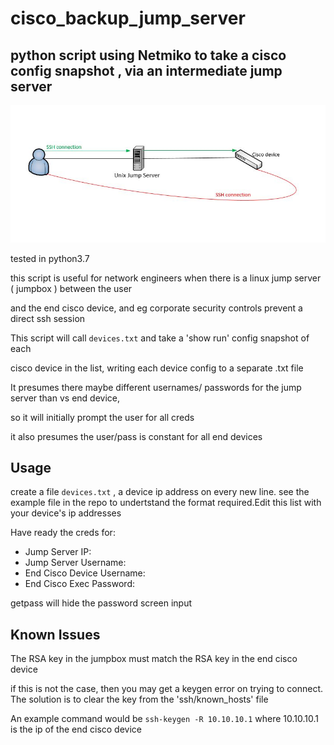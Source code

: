 # cisco_backup_jump_server

## python script using Netmiko to  take a cisco config snapshot , via an intermediate jump server

![alt text](https://github.com/markheinemann/cisco_backup_jump_server/blob/main/jump.JPG)


tested in python3.7

this script is useful for network engineers when there is a  linux jump server ( jumpbox ) between the user

and the end cisco device, and eg corporate security controls prevent a direct ssh session

This script will call `devices.txt` and take a 'show run' config snapshot of each 

cisco device in the list, writing each device config to a separate .txt file

It presumes there maybe different usernames/ passwords for the jump server than vs  end device,

so it will initially prompt the user for all creds

it also presumes the user/pass is constant for all end devices

## Usage

create a file `devices.txt` , a device ip address on every new line. see the example file in the repo to undertstand
the format required.Edit this list with your device's ip addresses 

Have ready the creds for:

- Jump Server IP:
- Jump Server Username:
- End Cisco Device Username:
- End Cisco Exec Password:

 getpass will hide the password screen input
 
## Known Issues

The RSA key in the jumpbox must match the RSA key in the end cisco device

if this is not the case, then you may get a keygen error on trying to connect. The solution is to clear the key from the  'ssh/known_hosts' file  

An example command would  be  `ssh-keygen -R 10.10.10.1` where 10.10.10.1 is the ip of the end cisco device


